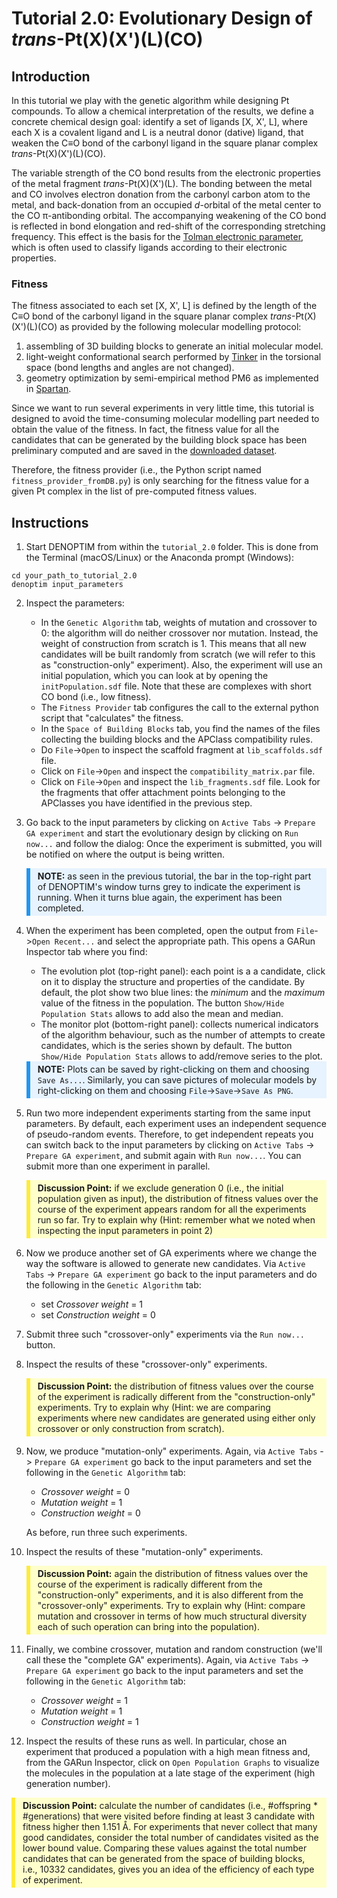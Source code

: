 # Tutorial 2.0: Evolutionary Design of *trans*-Pt(X)(X')(L)(CO)

## Introduction
In this tutorial we play with the genetic algorithm while designing Pt compounds. To allow a chemical interpretation of the results, we define a concrete chemical design goal: identify a set of ligands [X, X', L], where each X is a covalent ligand and L is a neutral donor (dative) ligand, that weaken the C&equiv;O bond of the carbonyl ligand in the square planar complex *trans*-Pt(X)(X')(L)(CO).

The variable strength of the CO bond results from the electronic properties of the metal fragment *trans*-Pt(X)(X')(L). The bonding between the metal and CO involves electron donation from the carbonyl carbon atom to the metal, and back-donation from an occupied *d*-orbital of the metal center to the CO &pi;-antibonding orbital. The accompanying weakening of the CO bond is reflected in bond elongation and red-shift of the corresponding stretching frequency. This effect is the basis for the [Tolman electronic parameter](https://en.wikipedia.org/wiki/Tolman_electronic_parameter), which is often used to classify ligands according to their electronic properties.

### Fitness
The fitness associated to each set [X, X', L] is defined by the length of the C&equiv;O bond of the carbonyl ligand in the square planar complex *trans*-Pt(X)(X')(L)(CO) as provided by the following molecular modelling protocol:
1. assembling of 3D building blocks to generate an initial molecular model.
2. light-weight conformational search performed by [Tinker](https://tinkertools.org/) in the torsional space (bond lengths and angles are not changed).
3. geometry optimization by semi-empirical method PM6 as implemented in [Spartan](https://www.wavefun.com/spartan).

Since we want to run several experiments in very little time, this tutorial is designed to avoid the time-consuming molecular modelling part needed to obtain the value of the fitness. In fact, the fitness value for all the candidates that can be generated by the building block space has been preliminary computed and are saved in the [downloaded dataset](header-dataset).

Therefore, the fitness provider (i.e., the Python script named `fitness_provider_fromDB.py`) is only searching for the fitness value for a given Pt complex in the list of pre-computed fitness values.

## Instructions
1. Start DENOPTIM from within the `tutorial_2.0` folder. This is done from the Terminal (macOS/Linux) or the Anaconda prompt (Windows):
```
cd your_path_to_tutorial_2.0
denoptim input_parameters
```

2. Inspect the parameters:
	- In the `Genetic Algorithm` tab, weights of mutation and crossover to 0: the algorithm will do neither crossover nor mutation. Instead, the weight of construction from scratch is 1. This means that all new candidates will be built randomly from scratch (we will refer to this as "construction-only" experiment). Also, the experiment will use an initial population, which you can look at by opening the `initPopulation.sdf` file. Note that these are complexes with short CO bond (i.e., low fitness).
	- The `Fitness Provider` tab configures the call to the external python script that "calculates" the fitness.
	- In the `Space of Building Blocks` tab, you find the names of the files collecting the building blocks and the APClass compatibility rules.
	- Do `File`->`Open` to inspect the scaffold fragment at `lib_scaffolds.sdf` file.
	- Click on `File`->`Open` and inspect the `compatibility_matrix.par` file.
	- Click on `File`->`Open` and inspect the `lib_fragments.sdf` file. Look for the fragments that offer attachment points belonging to the APClasses you have identified in the previous step.

3. Go back to the input parameters by clicking on `Active Tabs` -> `Prepare GA experiment` and start the evolutionary design by clicking on `Run now...` and follow the dialog: Once the experiment is submitted, you will be notified on where the output is being written.

	<div style="background-color: #e7f3fe; border-left: 6px solid #2196F3; margin-bottom: 15px; padding: 4px 12px;"><b>NOTE:</b> as seen in the previous tutorial, the bar in the top-right part of DENOPTIM's window turns grey to indicate the experiment is running. When it turns blue again, the experiment has been completed.</div>

4. When the experiment has been completed, open the output from `File`->`Open Recent...` and select the appropriate path. This opens a GARun Inspector tab where you find:

	- The evolution plot (top-right panel): each point is a a candidate, click on it to display the structure and properties of the candidate. By default, the plot show two blue lines: the *minimum* and the *maximum* value of the fitness in the population. The button `Show/Hide Population Stats` allows to add also the mean and median.
	- The monitor plot (bottom-right panel): collects numerical indicators of the algorithm behaviour, such as the number of attempts to create candidates, which is the series shown by default. The button `Show/Hide Population Stats` allows to add/remove series to the plot.

	<div style="background-color: #e7f3fe; border-left: 6px solid #2196F3; margin-bottom: 15px; padding: 4px 12px;"><b>NOTE:</b> Plots can be saved by right-clicking on them and choosing <code>Save As...</code>. Similarly, you can save pictures of molecular models by right-clicking on them and choosing <code>File</code>-&gt;<code>Save</code>-&gt;<code>Save As PNG</code>.</div>

5. Run two more independent experiments starting from the same input parameters. By default, each experiment uses an independent sequence of pseudo-random events. Therefore, to get independent repeats you can switch back to the input parameters by clicking on `Active Tabs` -> `Prepare GA experiment`, and submit again with `Run now...`. You can submit more than one experiment in parallel.

	<div style="background-color: #ffffcc; border-left: 6px solid #ffeb3b; margin-bottom: 15px; padding: 4px 12px;"><b>Discussion Point:</b> if we exclude generation 0 (i.e., the initial population given as input), the distribution of fitness values over the course of the experiment appears random for all the experiments run so far. Try to explain why (Hint: remember what we noted when inspecting the input parameters in point 2)</div>

6. Now we produce another set of GA experiments where we change the way the software is allowed to generate new candidates. Via `Active Tabs` -> `Prepare GA experiment` go back to the input parameters and do the following in the `Genetic Algorithm` tab:
	- set *Crossover weight* = 1
	- set *Construction weight* = 0

7. Submit three such "crossover-only" experiments via the `Run now...` button.

8. Inspect the results of these "crossover-only" experiments.

	<div style="background-color: #ffffcc; border-left: 6px solid #ffeb3b; margin-bottom: 15px; padding: 4px 12px;"><b>Discussion Point:</b> the distribution of fitness values over the course of the experiment is radically different from the "construction-only" experiments. Try to explain why (Hint: we are comparing experiments where new candidates are generated using either only crossover or only construction from scratch).</div>

9. Now, we produce "mutation-only" experiments. Again, via `Active Tabs` -> `Prepare GA experiment` go back to the input parameters and set the following in the `Genetic Algorithm` tab:
	- *Crossover weight* = 0
	- *Mutation weight* = 1
	- *Construction weight* = 0

	As before, run three such experiments.

10. Inspect the results of these "mutation-only" experiments.

	<div style="background-color: #ffffcc; border-left: 6px solid #ffeb3b; margin-bottom: 15px; padding: 4px 12px;"><b>Discussion Point:</b> again the distribution of fitness values over the course of the experiment is radically different from the "construction-only" experiments, and it is also different from the "crossover-only" experiments. Try to explain why (Hint: compare mutation and crossover in terms of how much structural diversity each of such operation can bring into the population). </div>

11. Finally, we combine crossover, mutation and random construction (we'll call these the "complete GA" experiments). Again, via `Active Tabs` -> `Prepare GA experiment` go back to the input parameters and set the following in the `Genetic Algorithm` tab:
	- *Crossover weight* = 1
	- *Mutation weight* = 1
	- *Construction weight* = 1

12. Inspect the results of these runs as well. In particular, chose an experiment that produced a population with a high mean fitness and, from the GARun Inspector, click on `Open Population Graphs` to visualize the molecules in the population at a late stage of the experiment (high generation number).

<div style="background-color: #ffffcc; border-left: 6px solid #ffeb3b; margin-bottom: 15px; padding: 4px 12px;"><b>Discussion Point:</b> calculate the number of candidates (i.e., #offspring * #generations) that were visited before finding at least 3 candidate with fitness higher then 1.151 Å. For experiments that never collect that many good candidates, consider the total number of candidates visited as the lower bound value. Comparing these values against the total number candidates that can be generated from the space of building blocks, i.e., 10332 candidates, gives you an idea of the efficiency of each type of experiment.</div>
